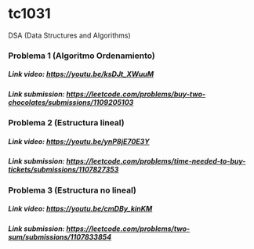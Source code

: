 # tc1031
DSA (Data Structures and Algorithms)

### Problema 1 (Algoritmo Ordenamiento)
##### Link video: https://youtu.be/ksDJt_XWuuM
##### Link submission: https://leetcode.com/problems/buy-two-chocolates/submissions/1109205103

### Problema 2 (Estructura lineal)
##### Link video: https://youtu.be/ynP8jE70E3Y 
##### Link submission: https://leetcode.com/problems/time-needed-to-buy-tickets/submissions/1107827353 

### Problema 3 (Estructura no lineal)
##### Link video: https://youtu.be/cmDBy_kinKM
##### Link submission: https://leetcode.com/problems/two-sum/submissions/1107833854
